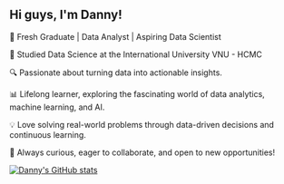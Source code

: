 ## Hi guys, I'm Danny!

🚀 Fresh Graduate | Data Analyst | Aspiring Data Scientist

🏫 Studied Data Science at the International University VNU - HCMC

🔍 Passionate about turning data into actionable insights.

📊 Lifelong learner, exploring the fascinating world of data analytics, machine learning, and AI.

💡 Love solving real-world problems through data-driven decisions and continuous learning.

🌱 Always curious, eager to collaborate, and open to new opportunities!


[![Danny's GitHub stats](https://github-readme-stats.vercel.app/api?username=DominicDang)](https://github.com/dominicdang/github-readme-stats)
